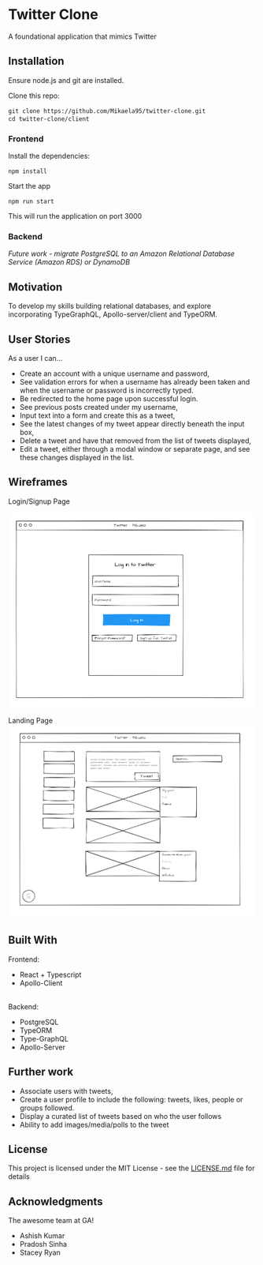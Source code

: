 # Twitter Clone

A foundational application that mimics Twitter

## Installation

Ensure node.js and git are installed.

Clone this repo:
```
git clone https://github.com/Mikaela95/twitter-clone.git
cd twitter-clone/client
```
### Frontend

Install the dependencies:

```
npm install
```


Start the app
```
npm run start
```
This will run the application on port 3000

### Backend

*Future work - migrate PostgreSQL to an Amazon Relational Database Service (Amazon RDS) or DynamoDB*
## Motivation

To develop my skills building relational databases, and explore incorporating TypeGraphQL, Apollo-server/client and TypeORM.

## User Stories

As a user I can…

*	Create an account with a unique username and password,
*	See validation errors for when a username has already been taken and when the username or password is incorrectly typed.
*	Be redirected to the home page upon successful login.
*	See previous posts created under my username,
*	Input text into a form and create this as a tweet,
*	See the latest changes of my tweet appear directly beneath the input box,
*	Delete a tweet and have that removed from the list of tweets displayed,
*	Edit a tweet, either through a modal window or separate page, and see these changes displayed in the list.

## Wireframes

Login/Signup Page

![Login Page](login_page.png)

Landing Page
![Landing Page](landing_page_twitter.png)

## Built With
Frontend:
<br>
* React + Typescript
* Apollo-Client

<br>
Backend:

* PostgreSQL
* TypeORM
* Type-GraphQL
* Apollo-Server

## Further work

* Associate users with tweets,
* Create a user profile to include the following: tweets, likes, people or groups followed.
* Display a curated list of tweets based on who the user follows
* Ability to add images/media/polls to the tweet

## License

This project is licensed under the MIT License - see the [LICENSE.md](LICENSE.md) file for details

## Acknowledgments

The awesome team at GA! 

* Ashish Kumar
* Pradosh Sinha
* Stacey Ryan
